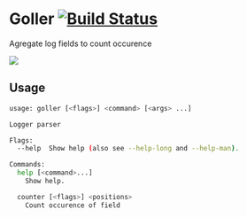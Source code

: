 # Goller [![Build Status](https://travis-ci.org/antham/goller.svg)](https://travis-ci.org/antham/goller) #

Agregate log fields to count occurence

![](https://raw.githubusercontent.com/antham/goller/gh-pages/example.gif)

## Usage

```bash
usage: goller [<flags>] <command> [<args> ...]

Logger parser

Flags:
  --help  Show help (also see --help-long and --help-man).

Commands:
  help [<command>...]
    Show help.

  counter [<flags>] <positions>
    Count occurence of field
```
